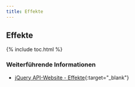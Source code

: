 ```yaml
---
title: Effekte
---
```


## Effekte

{% include toc.html %}

### Weiterführende Informationen

- [jQuery API-Website - Effekte](https://api.jquery.com/category/effects/){:target="_blank"}

